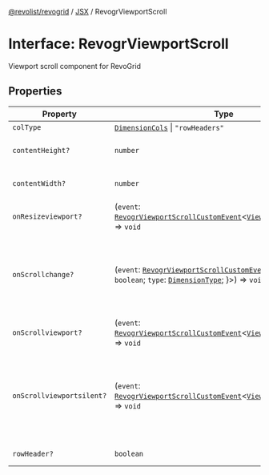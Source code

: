 [@revolist/revogrid](README.md) / [JSX](Namespace.JSX.md) / RevogrViewportScroll

# Interface: RevogrViewportScroll

Viewport scroll component for RevoGrid

## Properties

| Property | Type | Description | Defined in |
| ------ | ------ | ------ | ------ |
| `colType` | [`DimensionCols`](TypeAlias.DimensionCols.md) \| `"rowHeaders"` | - | [src/components.d.ts:2256](https://github.com/revolist/revogrid/blob/ff1c29109648eb0543e674392be7b9af90d92acc/src/components.d.ts#L2256) |
| `contentHeight?` | `number` | Height of inner content | [src/components.d.ts:2260](https://github.com/revolist/revogrid/blob/ff1c29109648eb0543e674392be7b9af90d92acc/src/components.d.ts#L2260) |
| `contentWidth?` | `number` | Width of inner content | [src/components.d.ts:2264](https://github.com/revolist/revogrid/blob/ff1c29109648eb0543e674392be7b9af90d92acc/src/components.d.ts#L2264) |
| `onResizeviewport?` | (`event`: [`RevogrViewportScrollCustomEvent`](Interface.RevogrViewportScrollCustomEvent.md)\<[`ViewPortResizeEvent`](TypeAlias.ViewPortResizeEvent.md)\>) => `void` | Viewport resize | [src/components.d.ts:2268](https://github.com/revolist/revogrid/blob/ff1c29109648eb0543e674392be7b9af90d92acc/src/components.d.ts#L2268) |
| `onScrollchange?` | (`event`: [`RevogrViewportScrollCustomEvent`](Interface.RevogrViewportScrollCustomEvent.md)\<\{ `hasScroll`: `boolean`; `type`: [`DimensionType`](TypeAlias.DimensionType.md); \}\>) => `void` | Triggered on scroll change, can be used to get information about scroll visibility | [src/components.d.ts:2272](https://github.com/revolist/revogrid/blob/ff1c29109648eb0543e674392be7b9af90d92acc/src/components.d.ts#L2272) |
| `onScrollviewport?` | (`event`: [`RevogrViewportScrollCustomEvent`](Interface.RevogrViewportScrollCustomEvent.md)\<[`ViewPortScrollEvent`](TypeAlias.ViewPortScrollEvent.md)\>) => `void` | Before scroll event | [src/components.d.ts:2279](https://github.com/revolist/revogrid/blob/ff1c29109648eb0543e674392be7b9af90d92acc/src/components.d.ts#L2279) |
| `onScrollviewportsilent?` | (`event`: [`RevogrViewportScrollCustomEvent`](Interface.RevogrViewportScrollCustomEvent.md)\<[`ViewPortScrollEvent`](TypeAlias.ViewPortScrollEvent.md)\>) => `void` | Silently scroll to coordinate Made to align negative coordinates for mobile devices | [src/components.d.ts:2283](https://github.com/revolist/revogrid/blob/ff1c29109648eb0543e674392be7b9af90d92acc/src/components.d.ts#L2283) |
| `rowHeader?` | `boolean` | Enable row header | [src/components.d.ts:2287](https://github.com/revolist/revogrid/blob/ff1c29109648eb0543e674392be7b9af90d92acc/src/components.d.ts#L2287) |
